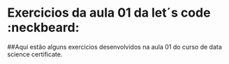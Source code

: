 # Exercicios da aula 01 da let´s code :neckbeard:

##Aqui estão alguns exercicios desenvolvidos na aula 01 do curso de data science certificate.
